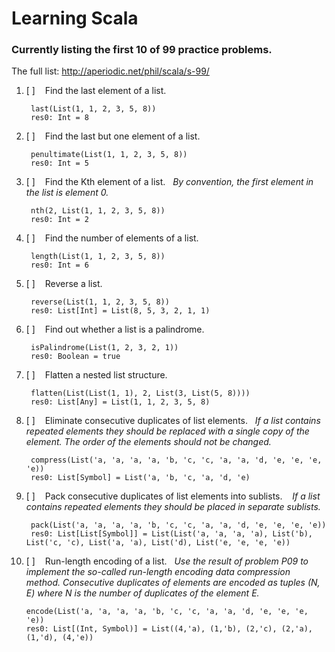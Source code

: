 # Learning Scala
### Currently listing the first 10 of 99 practice problems.
The full list: <http://aperiodic.net/phil/scala/s-99/>

1. [ ] &nbsp;&nbsp;&nbsp;Find the last element of a list.

        last(List(1, 1, 2, 3, 5, 8))
        res0: Int = 8
2. [ ] &nbsp;&nbsp;&nbsp;Find the last but one element of a list.

    	penultimate(List(1, 1, 2, 3, 5, 8))
    	res0: Int = 5
3. [ ] &nbsp;&nbsp;&nbsp;Find the Kth element of a list.&nbsp;&nbsp;&nbsp;*By convention, the first element in the list is element 0.*

    	nth(2, List(1, 1, 2, 3, 5, 8))
    	res0: Int = 2
4. [ ] &nbsp;&nbsp;&nbsp;Find the number of elements of a list.

    	length(List(1, 1, 2, 3, 5, 8))
    	res0: Int = 6
5. [ ] &nbsp;&nbsp;&nbsp;Reverse a list.

    	reverse(List(1, 1, 2, 3, 5, 8))
    	res0: List[Int] = List(8, 5, 3, 2, 1, 1)
6. [ ] &nbsp;&nbsp;&nbsp;Find out whether a list is a palindrome.

    	isPalindrome(List(1, 2, 3, 2, 1))
    	res0: Boolean = true
7. [ ] &nbsp;&nbsp;&nbsp;Flatten a nested list structure.

    	flatten(List(List(1, 1), 2, List(3, List(5, 8))))
    	res0: List[Any] = List(1, 1, 2, 3, 5, 8)
8. [ ] &nbsp;&nbsp;&nbsp;Eliminate consecutive duplicates of list elements.&nbsp;&nbsp;&nbsp;*If a list contains repeated elements they should be replaced with a single copy of the element. The order of the elements should not be changed.*

    	compress(List('a, 'a, 'a, 'a, 'b, 'c, 'c, 'a, 'a, 'd, 'e, 'e, 'e, 'e))
    	res0: List[Symbol] = List('a, 'b, 'c, 'a, 'd, 'e)
9. [ ] &nbsp;&nbsp;&nbsp;Pack consecutive duplicates of list elements into sublists.
&nbsp;&nbsp;&nbsp;*If a list contains repeated elements they should be placed in separate sublists.*

    	pack(List('a, 'a, 'a, 'a, 'b, 'c, 'c, 'a, 'a, 'd, 'e, 'e, 'e, 'e))
    	res0: List[List[Symbol]] = List(List('a, 'a, 'a, 'a), List('b), List('c, 'c), List('a, 'a), List('d), List('e, 'e, 'e, 'e))
10. [ ] &nbsp;&nbsp;&nbsp;Run-length encoding of a list.&nbsp;&nbsp;&nbsp;*Use the result of problem P09 to implement the so-called run-length encoding data compression method. Consecutive duplicates of elements are encoded as tuples (N, E) where N is the number of duplicates of the element E.*

    	encode(List('a, 'a, 'a, 'a, 'b, 'c, 'c, 'a, 'a, 'd, 'e, 'e, 'e, 'e))
    	res0: List[(Int, Symbol)] = List((4,'a), (1,'b), (2,'c), (2,'a), (1,'d), (4,'e))